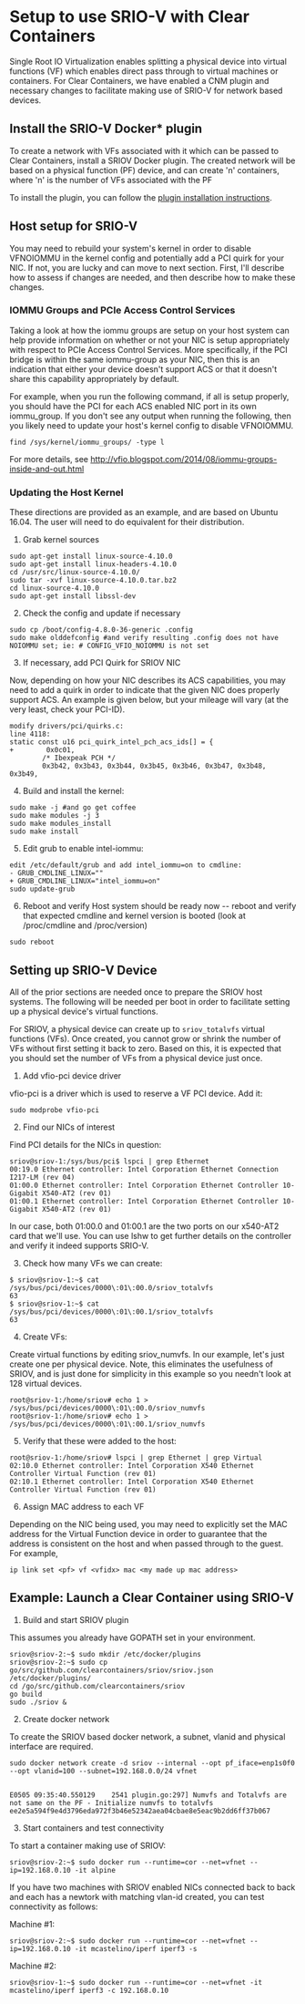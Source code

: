 # Setup to use SRIO-V with Clear Containers

Single Root IO Virtualization enables splitting a physical device into
virtual functions (VF) which enables direct pass through to virtual machines or
containers.  For Clear Containers, we have enabled a CNM plugin and necessary
changes to facilitate making use of SRIO-V for network based devices.

## Install the SRIO-V Docker\* plugin

To create a network with VFs associated with it which can be passed to
Clear Containers, install a SRIOV Docker plugin. The created network will be
based on a physical function (PF) device, and can create 'n' containers, where
'n' is the number of VFs associated with the PF

To install the plugin, you can follow the [plugin installation instructions](https://github.com/clearcontainers/sriov).


## Host setup for SRIO-V

You may need to rebuild your system's kernel in order to disable VFNOIOMMU in
the kernel config and potentially add a PCI quirk for your NIC. If not, you are
lucky and can move to next section. First, I'll describe how to assess if
changes are needed, and then describe how to make these changes.

### IOMMU Groups and PCIe Access Control Services
Taking a look at how the iommu groups are setup on your host system can help
provide information on whether or not your NIC is setup appropriately with
respect to PCIe Access Control Services. More specifically, if the PCI bridge is
within the same iommu-group as your NIC, then this is an indication that either
your device doesn't support ACS or that it doesn't share this capability
appropriately by default.

For example, when you run the following command, if all is setup properly, you
should have the PCI for each ACS enabled NIC port in its own iommu_group. If
you don't see any output when running the following, then you likely need to
update your host's kernel config to disable VFNOIOMMU.

```
find /sys/kernel/iommu_groups/ -type l
```

For more details, see http://vfio.blogspot.com/2014/08/iommu-groups-inside-and-out.html

### Updating the Host Kernel

These directions are provided as an example, and are based on Ubuntu 16.04. The
user will need to do equivalent for their distribution.

1.  Grab kernel sources

```
sudo apt-get install linux-source-4.10.0
sudo apt-get install linux-headers-4.10.0
cd /usr/src/linux-source-4.10.0/
sudo tar -xvf linux-source-4.10.0.tar.bz2
cd linux-source-4.10.0
sudo apt-get install libssl-dev
```

2. Check the config and update if necessary

```
sudo cp /boot/config-4.8.0-36-generic .config
sudo make olddefconfig #and verify resulting .config does not have NOIOMMU set; ie: # CONFIG_VFIO_NOIOMMU is not set
```

3.  If necessary, add PCI Quirk for SRIOV NIC

Now, depending on how your NIC describes its ACS capabilities, you may need to add
a quirk in order to indicate that the given NIC does properly support ACS.  An
example is given below, but your mileage will vary (at the very least, check your
PCI-ID).

```
modify drivers/pci/quirks.c:
line 4118:
static const u16 pci_quirk_intel_pch_acs_ids[] = {
+        0x0c01,
        /* Ibexpeak PCH */
        0x3b42, 0x3b43, 0x3b44, 0x3b45, 0x3b46, 0x3b47, 0x3b48, 0x3b49,
```

4.  Build and install the kernel:

```
sudo make -j #and go get coffee
sudo make modules -j 3
sudo make modules_install
sudo make install
```

5.  Edit grub to enable intel-iommu:

```
edit /etc/default/grub and add intel_iommu=on to cmdline:
- GRUB_CMDLINE_LINUX=""
+ GRUB_CMDLINE_LINUX="intel_iommu=on"
sudo update-grub
```

6.  Reboot and verify
Host system should be ready now -- reboot and verify that expected cmdline and
kernel version is booted (look at /proc/cmdline and /proc/version)

```
sudo reboot
```

## Setting up SRIO-V Device

All of the prior sections are needed once to prepare the SRIOV host systems. The following will be needed per boot
in order to facilitate setting up a physical device's virtual functions.

For SRIOV, a physical device can create up to `sriov_totalvfs` virtual functions (VFs).  Once created, you cannot
grow or shrink the number of VFs without first setting it back to zero.  Based on this, it is expected that you
should set the number of VFs from a physical device  just once.

1. Add vfio-pci device driver

vfio-pci is a driver which is used to reserve a VF PCI device.  Add it:
```
sudo modprobe vfio-pci
```
2. Find our NICs of interest

Find PCI details for the NICs in question:
```
sriov@sriov-1:/sys/bus/pci$ lspci | grep Ethernet
00:19.0 Ethernet controller: Intel Corporation Ethernet Connection I217-LM (rev 04)
01:00.0 Ethernet controller: Intel Corporation Ethernet Controller 10-Gigabit X540-AT2 (rev 01)
01:00.1 Ethernet controller: Intel Corporation Ethernet Controller 10-Gigabit X540-AT2 (rev 01)
```
In our case, both 01:00.0 and 01:00.1 are the two ports on our x540-AT2 card that we'll use.  You can use
lshw to get further details on the controller and verify it indeed supports SRIO-V.

3.  Check how many VFs we can create:
```
$ sriov@sriov-1:~$ cat /sys/bus/pci/devices/0000\:01\:00.0/sriov_totalvfs
63
$ sriov@sriov-1:~$ cat /sys/bus/pci/devices/0000\:01\:00.1/sriov_totalvfs
63
```
4.  Create VFs:

Create virtual functions by editing sriov_numvfs. In our example, let's just create one
per physical device.  Note, this eliminates the usefulness of SRIOV, and is just done for
simplicity in this example so you needn't look at 128 virtual devices.

```
root@sriov-1:/home/sriov# echo 1 > /sys/bus/pci/devices/0000\:01\:00.0/sriov_numvfs
root@sriov-1:/home/sriov# echo 1 > /sys/bus/pci/devices/0000\:01\:00.1/sriov_numvfs
```

5.  Verify that these were added to the host:

```
root@sriov-1:/home/sriov# lspci | grep Ethernet | grep Virtual
02:10.0 Ethernet controller: Intel Corporation X540 Ethernet Controller Virtual Function (rev 01)
02:10.1 Ethernet controller: Intel Corporation X540 Ethernet Controller Virtual Function (rev 01)
```
6.  Assign MAC address to each VF

Depending on the NIC being used, you may need to explicitly set the MAC address for the Virtual Function device in order to guarantee that the address is consistent on the host and when passed through to the guest.  For example,

```
ip link set <pf> vf <vfidx> mac <my made up mac address>
```

## Example: Launch a Clear Container using SRIO-V

1.  Build and start SRIOV plugin

This assumes you already have GOPATH set in your environment.
```
sriov@sriov-2:~$ sudo mkdir /etc/docker/plugins
sriov@sriov-2:~$ sudo cp go/src/github.com/clearcontainers/sriov/sriov.json /etc/docker/plugins/
cd /go/src/github.com/clearcontainers/sriov
go build
sudo ./sriov &
```
2.  Create docker network

To create the SRIOV based docker network, a subnet, vlanid and physical interface are required.

```
sudo docker network create -d sriov --internal --opt pf_iface=enp1s0f0 --opt vlanid=100 --subnet=192.168.0.0/24 vfnet


E0505 09:35:40.550129    2541 plugin.go:297] Numvfs and Totalvfs are not same on the PF - Initialize numvfs to totalvfs
ee2e5a594f9e4d3796eda972f3b46e52342aea04cbae8e5eac9b2dd6ff37b067
```

3.  Start containers and test connectivity

To start a container making use of SRIOV:

```
sriov@sriov-2:~$ sudo docker run --runtime=cor --net=vfnet --ip=192.168.0.10 -it alpine
```

If you have two machines with SRIOV enabled NICs connected back to back and each has a newtork with matching vlan-id created, you can test connectivity as follows:

Machine #1:
```
sriov@sriov-2:~$ sudo docker run --runtime=cor --net=vfnet --ip=192.168.0.10 -it mcastelino/iperf iperf3 -s
```
Machine #2:
```
sriov@sriov-1:~$ sudo docker run --runtime=cor --net=vfnet -it mcastelino/iperf iperf3 -c 192.168.0.10
```
